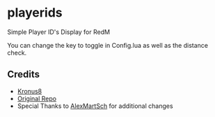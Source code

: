 # playerids
 Simple Player ID's Display for RedM
 
 You can change the key to toggle in Config.lua as well as the distance check.


## Credits
- [Kronus8](https://github.com/Kronus8)  
- [Original Repo](https://github.com/Kronus8/playerids)  
- Special Thanks to [AlexMartSch](https://github.com/AlexMartSch) for additional changes
